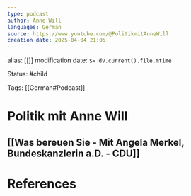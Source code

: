 ```yaml
---
type: podcast
author: Anne Will
languages: German
source: https://www.youtube.com/@PolitikmitAnneWill
creation date: 2025-04-04 21:05
---
```

alias: [[]]
modification date: `$= dv.current().file.mtime`

Status: #child 

Tags: [[German#Podcast]]

# Politik mit Anne Will

## [[Was bereuen Sie - Mit Angela Merkel, Bundeskanzlerin a.D. - CDU]]

















# References